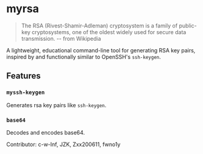 # myrsa

> The RSA (Rivest-Shamir-Adleman) cryptosystem is a family of public-key cryptosystems, one of the oldest widely used
> for secure data transmission. -- from Wikipedia

A lightweight, educational command-line tool for generating RSA key pairs, inspired by and functionally similar to
OpenSSH's `ssh-keygen`.

## Features

### `myssh-keygen`

Generates rsa key pairs like `ssh-keygen`.

### `base64`

Decodes and encodes base64.

Contributor: c-w-Inf, JZK, Zxx200611, fwno1y
